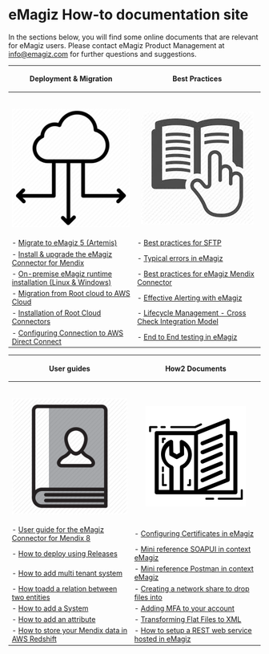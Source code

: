 # eMagiz How-to documentation site
In the sections below, you will find some online documents that are relevant for eMagiz users. Please contact eMagiz Product Management at info@emagiz.com for further questions and suggestions.

| <p align="center">**Deployment & Migration**</p>| <p align="center">**Best Practices**</p>|
| ------ | ------ |
|<img width=900/><p align="center"><img src="../../img/howto/Deployment_icon.png">|<img width=900/><p align="center"><img src="../../img/howto/BestPractice_icon.jpg"></p>|
| - [Migrate to eMagiz 5 (Artemis)](upgrade-to-eMagiz5.md)| - [Best practices for SFTP](sftp-best-practice.md)|
| - [Install & upgrade the eMagiz Connector for Mendix](upgrade-eMagizMendixConnector.md)| - [Typical errors in eMagiz](typical_errors_emagiz.md)|
| - [On-premise eMagiz runtime installation (Linux & Windows)](runtime-installations-onpremise.md) |- [Best practices for eMagiz Mendix Connector](Bestpractices-emagizmendix-connector.md) |
| - [Migration from Root cloud to AWS Cloud](migrate-root2aws.md) | - [Effective Alerting with eMagiz](effective-alerting.md) |
| - [Installation of Root Cloud Connectors](rootcloud-runtime-install.md)| - [Lifecycle Management - Cross Check Integration Model](life-cycle-management.md)|
| - [Configuring Connection to AWS Direct Connect](direct-connect.md)| - [End to End testing in eMagiz](end2end-testing.md)|

| <p align="center">**User guides**</p>| <p align="center">**How2 Documents**</p>|
| ------ | ------ |
|<img width=800/><p align="center"><img  src="../../img/howto/UserGuide_icon.png"></p>|<img width=800/><p align="center"><img  src="../../img/howto/How2_icon.png"></p>|
|- [User guide for the eMagiz Connector for Mendix 8](userguide-emagizmendix-V8.md)| - [Configuring Certificates in eMagiz](configure-certificates.md)|
|- [How to deploy using Releases](deploy-releases.md) | - [Mini reference SOAPUI in context eMagiz](minireference-SOAPUI.md)|
|- [How to add multi tenant system](add-multi-tenant-system.md) | - [Mini reference Postman in context eMagiz](minireference-Postman.md)|
|- [How toadd a relation between two entities](add-a-relation-between-two-entities.md) | - [Creating a network share to drop files into](create-networkshare-win.md)|
|- [How to add a System](add-a-system.md) | - [Adding MFA to your account](add-mfa-userlevel.md)|
|- [How to add an attribute](add-an-attribute.md) | - [Transforming Flat Files to XML](flatfile-transformations.md) |
|- [How to store your Mendix data in AWS Redshift](store-your-mendix-data-in-redshift.md) | - [How to setup a REST web service hosted in eMagiz](hosting-rest-webservice.md)|

